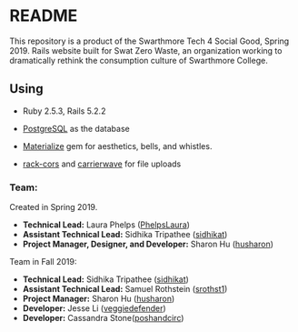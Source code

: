 # README

This repository is a product of the Swarthmore Tech 4 Social Good, Spring 2019. Rails website built for Swat Zero Waste, an organization working to dramatically rethink the consumption culture of Swarthmore College.

<!--TODO: I'd like to put all of the documentation notes into a separate repository at the end of the project (maybe before?) for future teams to reference.-->

<!-- ## Process Documentation -->

<!-- Swarthmore Tech 4 Social Good as an organization is committed to education as well as community engagement, offering students a chance to learn technical skills while offering support to local nonprofits and campus organizations. In an effort to teach web development as well as document our process for future ST4SG teams, we have set up a repository with resources, [...] -->

## Using

+ Ruby 2.5.3, Rails 5.2.2

+ [PostgreSQL](https://www.postgresql.org/) as the database

+ [Materialize](http://materializecss.com/about.html) gem for aesthetics, bells, and whistles.

+ [rack-cors](https://github.com/cyu/rack-cors) and [carrierwave](https://github.com/carrierwaveuploader/carrierwave) for file uploads

<!-- TODO: admin gems as update Gemfile -->

<!-- Currently deployed: -->

### Team:

Created in Spring 2019.

+ **Technical Lead:** Laura Phelps ([PhelpsLaura](https://github.com/PhelpsLaura/))
+ **Assistant Technical Lead:** Sidhika Tripathee ([sidhikat](https://github.com/sidhikat))
+ **Project Manager, Designer, and Developer:** Sharon Hu ([husharon](https://github.com/husharon))

Team in Fall 2019: 
+ **Technical Lead:** Sidhika Tripathee ([sidhikat](https://github.com/sidhikat))
+ **Assistant Technical Lead:** Samuel Rothstein ([srothst1](https://github.com/srothst1))
+ **Project Manager:** Sharon Hu ([husharon](https://github.com/husharon))
+ **Developer:** Jesse Li ([veggiedefender](https://github.com/veggiedefender))
+ **Developer:** Cassandra Stone([poshandcirc](https://github.com/poshandcirc))

